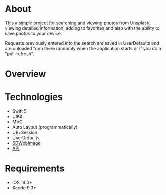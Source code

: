 # About
 This a simple project for searching and viewing photos from <a href="https://unsplash.com/">Unsplash</a>, viewing detailed information, adding to    favorites and also with the ability to save photos to your device.

 Requests previously entered into the search are saved in UserDefaults and are unloaded from there randomly when the application starts or if you do a "pull-refresh".

# Overview










# Technologies
  * Swift 5
  * UIKit
  * MVC
  * Auto Layout (programmatically)
  * URLSession
  * UserDefaults
  * <a href="https://github.com/SDWebImage/SDWebImage">SDWebImage</a>
  * <a href="https://unsplash.com/documentation">API</a>
  
# Requirements
  * iOS 14.0+
  * Xcode 9.3+
